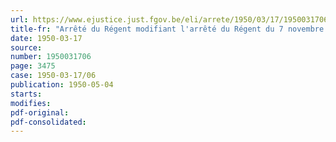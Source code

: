 ```yaml
---
url: https://www.ejustice.just.fgov.be/eli/arrete/1950/03/17/1950031706/justel
title-fr: "Arrêté du Régent modifiant l'arrêté du Régent du 7 novembre 1946 fixant les rémunérations du personnel enseignant, scientifique et assimile des établissements ressortissants au Ministère de l'Instruction publique"
date: 1950-03-17
source:
number: 1950031706
page: 3475
case: 1950-03-17/06
publication: 1950-05-04
starts:
modifies:
pdf-original:
pdf-consolidated:
---
```



